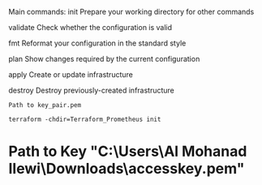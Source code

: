 Main commands:
  init          Prepare your working directory for other commands

  validate      Check whether the configuration is valid

  fmt           Reformat your configuration in the standard style

  plan          Show changes required by the current configuration

  apply         Create or update infrastructure

  destroy       Destroy previously-created infrastructure

    Path to key_pair.pem 

    terraform -chdir=Terraform_Prometheus init
    
   # Path to Key "C:\Users\Al Mohanad Ilewi\Downloads\accesskey.pem"  


